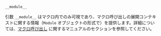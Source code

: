 ```julia
__module__
```

引数 `__module__` はマクロ内でのみ可視であり、マクロ呼び出しの展開コンテキストに関する情報（`Module` オブジェクトの形式で）を提供します。詳細については、[マクロ呼び出し](@ref) に関するマニュアルのセクションを参照してください。
